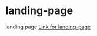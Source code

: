 # landing-page
landing page
  [Link for landing-page](https://vooodee.github.io/landing-page/ "Click for visit")
